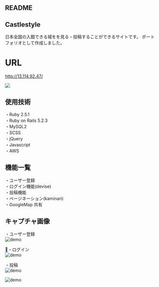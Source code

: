 ## README

 ## Castlestyle
日本全国の入館できる城をを見る・投稿することができるサイトです。  ポートフォリオとして作成しました。
# URL
<http://13.114.92.47/>

![](https://i.gyazo.com/2a1a23c249a4281f20703328a6427015.jpg)

## 使用技術

・Ruby 2.5.1<br>
・Ruby on Rails 5.2.3<br>
・MySQL2<br>
・SCSS<br>・jQuery<br>
・Javascript  
・AWS

## 機能一覧

・ユーザー登録<br>
・ログイン機能(devise)<br>
・投稿機能<br>
・ページネーション(kaminari)<br>
・GoogleMap 共有

## キャプチャ画像

・ユーザー登録  
![demo](https://gyazo.com/263c0cb560fa4919a92e4f579301e043/raw)  

・ログイン  
![demo](https://gyazo.com/571129bb42f2d1bab8574ac560c356a2/raw)  

・投稿  
![demo](https://gyazo.com/50435e971c08e6b267df8fbdf59757d0/raw)  

![demo](https://gyazo.com/4193a4166d20ce6917711860767bb645/raw)  
